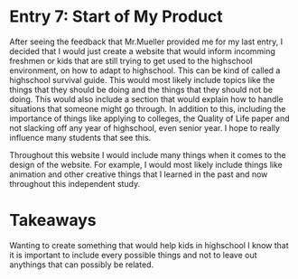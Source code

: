 # Entry 7:  Start of My Product

After seeing the feedback that Mr.Mueller provided me for my last entry, I decided 
that I would just create a website that would inform incomming freshmen or kids 
that are still trying to get used to the highschool environment, on how to adapt to highschool.
This can be kind of called a highschool survival guide. This would most likely include 
topics like the things that they should be doing and the things that they should not be doing.
This would also include a section that would explain how to handle situations that someone might
go through. In addition to this, including the importance of things like applying to colleges, the Quality of Life paper
and not slacking off any year of highschool, even senior year. I hope to really influence many students that see this. 

Throughout this website I would include many things when it comes to the design of the website. 
For example, I would most likely include things like animation and other creative things that 
I learned in the past and now throughout this independent study.

 

# Takeaways

Wanting to create something that would help kids in highschool I know that it is important
to include every possible things and not to leave out anythings that can possibly be 
related.
